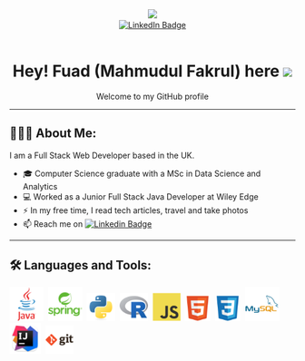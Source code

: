 
<!--
**MI-Fuad/MI-Fuad** is a ✨ _special_ ✨ repository because its `README.md` (this file) appears on your GitHub profile.

Here are some ideas to get you started:

- 🔭 I’m currently working on ...
- 🌱 I’m currently learning ...
- 👯 I’m looking to collaborate on ...
- 🤔 I’m looking for help with ...
- 💬 Ask me about ...
- 📫 How to reach me: ...
- 😄 Pronouns: ...
- ⚡ Fun fact: ...
-->

<div id ="header" align="center">
  <img src="https://media.giphy.com/media/qgQUggAC3Pfv687qPC/giphy.gif" width="200"></img>
</div>

<!-- Social Badges-->
<div id = "badges" align="center">
  <a href ="https://www.linkedin.com/in/mahmudul-fakrul/">
    <img src="https://img.shields.io/badge/LinkedIn-0077B5?style=for-the-badge&logo=linkedin&logoColor=white" alt="LinkedIn Badge"></img>
  </a>
</div>

<!--view counter-->
<div align ="center">
  <a>
  <img src="https://komarev.com/ghpvc/?username=MI-Fuad&style=flat-square&color=blue" alt=""/>
  </a>  
</div>

<!--Hey There-->
<div align ="center">
  <h1>
    Hey! Fuad (Mahmudul Fakrul) here
    <img src="https://media.giphy.com/media/hvRJCLFzcasrR4ia7z/giphy.gif" width="25px"/>
  </h1>
  <p> Welcome to my GitHub profile </p>

</div>

---

## 👨🏽‍💻 About Me:
I am a Full Stack Web Developer based in the UK.
- 🎓 Computer Science graduate with a MSc in Data Science and Analytics
- 💻 Worked as a Junior Full Stack Java Developer at Wiley Edge 
- ⚡ In my free time, I read tech articles, travel and take photos 
- 📫 Reach me on [![Linkedin Badge](https://img.shields.io/badge/-LinkedIn-blue?style=flat&logo=Linkedin&logoColor=white)](https://www.linkedin.com/in/mahmudul-fakrul/)

---
## 🛠️ Languages and Tools:
<div>
  <img src= "icons/java.svg" title="Java" alt="Java" width="60" height="60"/>&nbsp;
  <img src= "icons/spring.svg" title="Spring" alt="Spring" width="60" height="60"/>&nbsp;
  <img src= "icons/python.svg" title="Python" alt="Python" width="50" height="50"/>&nbsp;
  <img src= "icons/r.svg" title="R" alt="R" width="50" height="50"/>&nbsp;
  <img src= "icons/JS.svg" title="JS" alt="JS" width="50" height="50"/>&nbsp;
  <img src= "icons/html5.svg" title="HTML" alt="HTML" width="45" height="45"/>&nbsp;
  <img src= "icons/css3.svg" title="CSS" alt="CSS" width="45" height="45"/>&nbsp;
  <img src= "icons/mysql.svg" title="MySQL" alt="MySQL" width="60" height="60"/>&nbsp;
  <img src= "icons/intellij2.png" title="IJ" alt="IJ" width="55" height="55"/>&nbsp;
  <img src= "icons/git.svg" title="GIT" alt="GIT" width="50" height="50"/>&nbsp;


</div>
